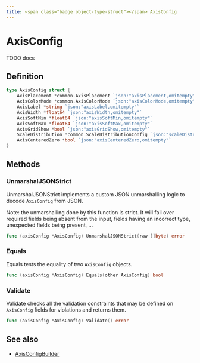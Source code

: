 ```yaml
---
title: <span class="badge object-type-struct"></span> AxisConfig
---
```

# <span class="badge object-type-struct"></span> AxisConfig

TODO docs

## Definition

```go
type AxisConfig struct {
    AxisPlacement *common.AxisPlacement `json:"axisPlacement,omitempty"`
    AxisColorMode *common.AxisColorMode `json:"axisColorMode,omitempty"`
    AxisLabel *string `json:"axisLabel,omitempty"`
    AxisWidth *float64 `json:"axisWidth,omitempty"`
    AxisSoftMin *float64 `json:"axisSoftMin,omitempty"`
    AxisSoftMax *float64 `json:"axisSoftMax,omitempty"`
    AxisGridShow *bool `json:"axisGridShow,omitempty"`
    ScaleDistribution *common.ScaleDistributionConfig `json:"scaleDistribution,omitempty"`
    AxisCenteredZero *bool `json:"axisCenteredZero,omitempty"`
}
```
## Methods

### <span class="badge object-method"></span> UnmarshalJSONStrict

UnmarshalJSONStrict implements a custom JSON unmarshalling logic to decode `AxisConfig` from JSON.

Note: the unmarshalling done by this function is strict. It will fail over required fields being absent from the input, fields having an incorrect type, unexpected fields being present, …

```go
func (axisConfig *AxisConfig) UnmarshalJSONStrict(raw []byte) error
```

### <span class="badge object-method"></span> Equals

Equals tests the equality of two `AxisConfig` objects.

```go
func (axisConfig *AxisConfig) Equals(other AxisConfig) bool
```

### <span class="badge object-method"></span> Validate

Validate checks all the validation constraints that may be defined on `AxisConfig` fields for violations and returns them.

```go
func (axisConfig *AxisConfig) Validate() error
```

## See also

 * <span class="badge builder"></span> [AxisConfigBuilder](./builder-AxisConfigBuilder.md)
